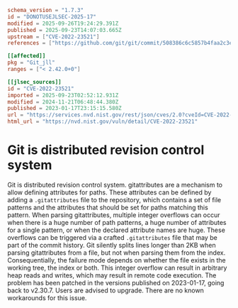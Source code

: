 ```toml
schema_version = "1.7.3"
id = "DONOTUSEJLSEC-2025-17"
modified = 2025-09-26T19:24:29.391Z
published = 2025-09-23T14:07:03.665Z
upstream = ["CVE-2022-23521"]
references = ["https://github.com/git/git/commit/508386c6c5857b4faa2c3e491f422c98cc69ae76", "https://github.com/git/git/security/advisories/GHSA-c738-c5qq-xg89", "https://security.gentoo.org/glsa/202312-15", "https://github.com/git/git/commit/508386c6c5857b4faa2c3e491f422c98cc69ae76", "https://github.com/git/git/security/advisories/GHSA-c738-c5qq-xg89", "https://security.gentoo.org/glsa/202312-15"]

[[affected]]
pkg = "Git_jll"
ranges = ["< 2.42.0+0"]

[[jlsec_sources]]
id = "CVE-2022-23521"
imported = 2025-09-23T02:52:12.931Z
modified = 2024-11-21T06:48:44.380Z
published = 2023-01-17T23:15:15.580Z
url = "https://services.nvd.nist.gov/rest/json/cves/2.0?cveId=CVE-2022-23521"
html_url = "https://nvd.nist.gov/vuln/detail/CVE-2022-23521"
```

# Git is distributed revision control system

Git is distributed revision control system. gitattributes are a mechanism to allow defining attributes for paths. These attributes can be defined by adding a `.gitattributes` file to the repository, which contains a set of file patterns and the attributes that should be set for paths matching this pattern. When parsing gitattributes, multiple integer overflows can occur when there is a huge number of path patterns, a huge number of attributes for a single pattern, or when the declared attribute names are huge. These overflows can be triggered via a crafted `.gitattributes` file that may be part of the commit history. Git silently splits lines longer than 2KB when parsing gitattributes from a file, but not when parsing them from the index. Consequentially, the failure mode depends on whether the file exists in the working tree, the index or both. This integer overflow can result in arbitrary heap reads and writes, which may result in remote code execution. The problem has been patched in the versions published on 2023-01-17, going back to v2.30.7. Users are advised to upgrade. There are no known workarounds for this issue.

